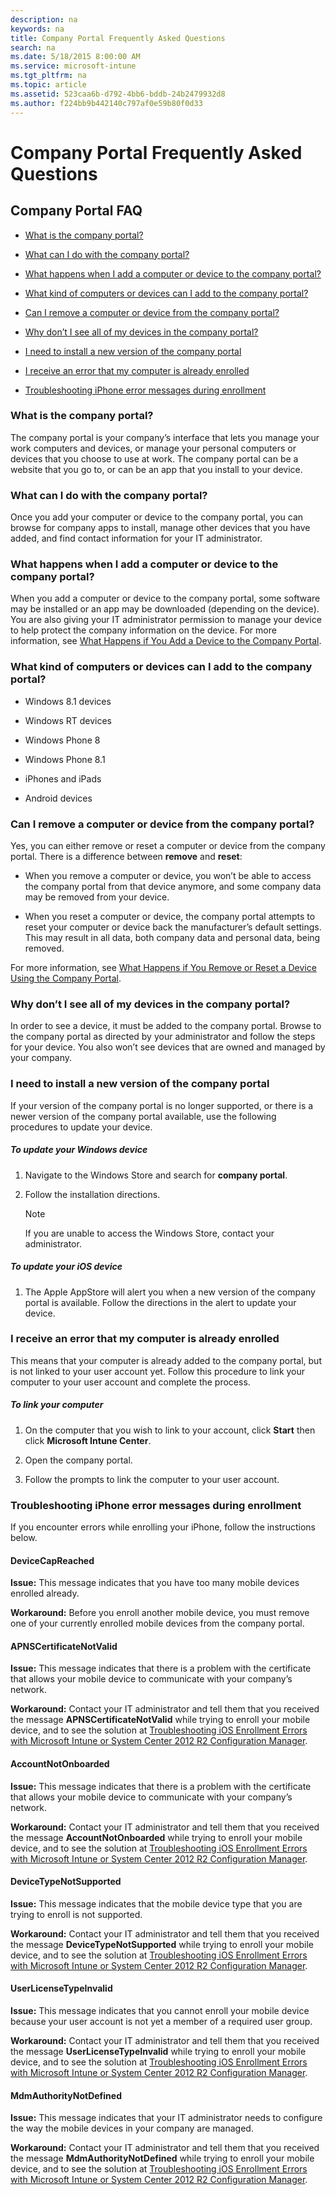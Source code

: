 ```yaml
---
description: na
keywords: na
title: Company Portal Frequently Asked Questions
search: na
ms.date: 5/18/2015 8:00:00 AM
ms.service: microsoft-intune
ms.tgt_pltfrm: na
ms.topic: article
ms.assetid: 523caa6b-d792-4bb6-bddb-24b2479932d8
ms.author: f224bb9b442140c797af0e59b80f0d33
---
```

# Company Portal Frequently Asked Questions

## Company Portal FAQ

-   [What is the company portal?](../Topic/Company_Portal_Frequently_Asked_Questions.md#BKMK_WhatIs)

-   [What can I do with the company portal?](../Topic/Company_Portal_Frequently_Asked_Questions.md#BKMK_WhatCanIDo)

-   [What happens when I add a computer or device to the company portal?](../Topic/Company_Portal_Frequently_Asked_Questions.md#BKMK_AddDevice)

-   [What kind of computers or devices can I add to the company portal?](../Topic/Company_Portal_Frequently_Asked_Questions.md#BKMK_WhatCanIAdd)

-   [Can I remove a computer or device from the company portal?](../Topic/Company_Portal_Frequently_Asked_Questions.md#BKMK_RemoveDevice)

-   [Why don’t I see all of my devices in the company portal?](../Topic/Company_Portal_Frequently_Asked_Questions.md#BKMK_CantSeeDevices)

-   [I need to install a new version of the company portal](../Topic/Company_Portal_Frequently_Asked_Questions.md#BKMK_InstallNewVersion)

-   [I receive an error that my computer is already enrolled](../Topic/Company_Portal_Frequently_Asked_Questions.md#BKMK_NotEnrolled)

-   [Troubleshooting iPhone error messages during enrollment](../Topic/Company_Portal_Frequently_Asked_Questions.md#BKMK_TroubleshootingiOS)

### <a name="BKMK_WhatIs"></a>What is the company portal?
The company portal is your company’s interface that lets you manage your work computers and devices, or manage your personal computers or devices that you choose to use at work.  The company portal can be a website that you go to, or can be an app that you install to your device.

### <a name="BKMK_WhatCanIDo"></a>What can I do with the company portal?
Once you add your computer or device to the company portal, you can browse for company apps to install, manage other devices that you have added, and find contact information for your IT administrator.

### <a name="BKMK_AddDevice"></a>What happens when I add a computer or device to the company portal?
When you add a computer or device to the company portal, some software may be installed or an app may be downloaded (depending on the device).  You are also giving your IT administrator permission to manage your device to help protect the company information on the device.  For more information, see [What Happens if You Add a Device to the Company Portal](http://go.microsoft.com/fwlink/?LinkID=265350).

### <a name="BKMK_WhatCanIAdd"></a>What kind of computers or devices can I add to the company portal?

-   Windows 8.1 devices

-   Windows RT devices

-   Windows Phone 8

-   Windows Phone 8.1

-   iPhones and iPads

-   Android devices

### <a name="BKMK_RemoveDevice"></a>Can I remove a computer or device from the company portal?
Yes, you can either remove or reset a computer or device from the company portal.  There is a difference between **remove** and **reset**:

-   When you remove a computer or device, you won’t be able to access the company portal from that device anymore, and some company data may be removed from your device.

-   When you reset a computer or device, the company portal attempts to reset your computer or device back the manufacturer’s default settings.  This may result in all data, both company data and personal data, being removed.

For more information, see [What Happens if You Remove or Reset a Device Using the Company Portal](http://go.microsoft.com/fwlink/?LinkID=260958).

### <a name="BKMK_CantSeeDevices"></a>Why don’t I see all of my devices in the company portal?
In order to see a device, it must be added to the company portal. Browse to the company portal as directed by your administrator and follow the steps for your device. You also won’t see devices that are owned and managed by your company.

### <a name="BKMK_InstallNewVersion"></a>I need to install a new version of the company portal
If your version of the company portal is no longer supported, or there is a newer version of the company portal available, use the following procedures to update your device.

##### To update your Windows device

1.  Navigate to the Windows Store and search for **company portal**.

2.  Follow the installation directions.

    > [!NOTE]
    > If you are unable to access the Windows Store, contact your administrator.

##### To update your iOS device

1.  The Apple AppStore will alert you when a new version of the company portal is available. Follow the directions in the alert to update your device.

### <a name="BKMK_NotEnrolled"></a>I receive an error that my computer is already enrolled
This means that your computer is already added to the company portal, but is not linked to your user account yet. Follow this procedure to link your computer to your user account and complete the process.

##### To link your computer

1.  On the computer that you wish to link to your account, click **Start** then click **Microsoft Intune Center**.

2.  Open the company portal.

3.  Follow the prompts to link the computer to your user account.

### <a name="BKMK_TroubleshootingiOS"></a>Troubleshooting iPhone error messages during enrollment
If you encounter errors while enrolling your iPhone, follow the instructions below.

#### DeviceCapReached
**Issue:** This message indicates that you have too many mobile devices enrolled already.

**Workaround:** Before you enroll another mobile device, you must remove one of your currently enrolled mobile devices from the company portal.

#### APNSCertificateNotValid
**Issue:** This message indicates that there is a problem with the certificate that allows your mobile device to communicate with your company’s network.

**Workaround:** Contact your IT administrator and tell them that you received the message **APNSCertificateNotValid** while trying to enroll your mobile device, and to see the solution at [Troubleshooting iOS Enrollment Errors with Microsoft Intune or System Center 2012 R2 Configuration Manager](http://go.microsoft.com/fwlink/?LinkID=327928).

#### AccountNotOnboarded
**Issue:** This message indicates that there is a problem with the certificate that allows your mobile device to communicate with your company’s network.

**Workaround:** Contact your IT administrator and tell them that you received the message **AccountNotOnboarded** while trying to enroll your mobile device, and to see the solution at [Troubleshooting iOS Enrollment Errors with Microsoft Intune or System Center 2012 R2 Configuration Manager](http://go.microsoft.com/fwlink/?LinkID=327928).

#### DeviceTypeNotSupported
**Issue:** This message indicates that the mobile device type that you are trying to enroll is not supported.

**Workaround:** Contact your IT administrator and tell them that you received the message **DeviceTypeNotSupported** while trying to enroll your mobile device, and to see the solution at [Troubleshooting iOS Enrollment Errors with Microsoft Intune or System Center 2012 R2 Configuration Manager](http://go.microsoft.com/fwlink/?LinkID=327928).

#### UserLicenseTypeInvalid
**Issue:** This message indicates that you cannot enroll your mobile device because your user account is not yet a member of a required user group.

**Workaround:** Contact your IT administrator and tell them that you received the message **UserLicenseTypeInvalid** while trying to enroll your mobile device, and to see the solution at [Troubleshooting iOS Enrollment Errors with Microsoft Intune or System Center 2012 R2 Configuration Manager](http://go.microsoft.com/fwlink/?LinkID=327928).

#### MdmAuthorityNotDefined
**Issue:** This message indicates that your IT administrator needs to configure the way the mobile devices in your company are managed.

**Workaround:** Contact your IT administrator and tell them that you received the message **MdmAuthorityNotDefined** while trying to enroll your mobile device, and to see the solution at [Troubleshooting iOS Enrollment Errors with Microsoft Intune or System Center 2012 R2 Configuration Manager](http://go.microsoft.com/fwlink/?LinkID=327928).

